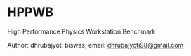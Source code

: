 # HPPWB
High Performance Physics Workstation Benchmark 

Author: dhrubajyoti biswas, email: dhrubajyoti98@gmail.com
